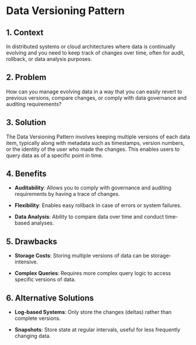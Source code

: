 # Data Versioning Pattern


## 1. Context

In distributed systems or cloud architectures where data is continually evolving and you need to keep track of changes over time, often for audit, rollback, or data analysis purposes.


## 2. Problem

How can you manage evolving data in a way that you can easily revert to previous versions, compare changes, or comply with data governance and auditing requirements?


## 3. Solution

The Data Versioning Pattern involves keeping multiple versions of each data item, typically along with metadata such as timestamps, version numbers, or the identity of the user who made the changes. This enables users to query data as of a specific point in time.


## 4. Benefits

- **Auditability**: Allows you to comply with governance and auditing requirements by having a trace of changes.

- **Flexibility**: Enables easy rollback in case of errors or system failures.

- **Data Analysis**: Ability to compare data over time and conduct time-based analyses.


## 5. Drawbacks

- **Storage Costs**: Storing multiple versions of data can be storage-intensive.

- **Complex Queries**: Requires more complex query logic to access specific versions of data.


## 6. Alternative Solutions

- **Log-based Systems**: Only store the changes (deltas) rather than complete versions.

- **Snapshots**: Store state at regular intervals, useful for less frequently changing data.
